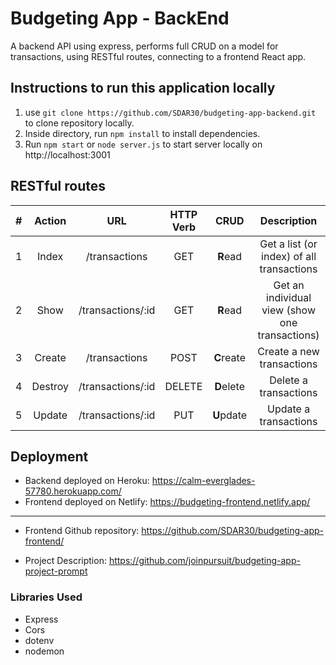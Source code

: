 # Budgeting App - BackEnd

A backend API using express, performs full CRUD on a model for transactions, using RESTful routes, connecting to a frontend React app.


## Instructions to run this application locally

1) use ```git clone https://github.com/SDAR30/budgeting-app-backend.git``` to clone repository locally.
2) Inside directory, run ```npm install``` to install dependencies. 
3) Run ```npm start``` or ```node server.js``` to start server locally on http://localhost:3001

## RESTful routes

|  #  | Action  |        URL        | HTTP Verb |    CRUD    |                  Description                   |
| :-: | :-----: | :---------------: | :-------: | :--------: | :--------------------------------------------: |
|  1  |  Index  |   /transactions   |    GET    |  **R**ead  |   Get a list (or index) of all transactions    |
|  2  |  Show   | /transactions/:id |    GET    |  **R**ead  | Get an individual view (show one transactions) |
|  3  | Create  |   /transactions   |   POST    | **C**reate |           Create a new transactions            |
|  4  | Destroy | /transactions/:id |  DELETE   | **D**elete |             Delete a transactions              |
|  5  | Update  | /transactions/:id |    PUT    | **U**pdate |             Update a transactions              |

## Deployment

- Backend deployed on Heroku: https://calm-everglades-57780.herokuapp.com/
- Frontend deployed on Netlify: https://budgeting-frontend.netlify.app/

---

- Frontend Github repository: https://github.com/SDAR30/budgeting-app-frontend/

- Project Description: https://github.com/joinpursuit/budgeting-app-project-prompt

### Libraries Used

- Express
- Cors
- dotenv
- nodemon
